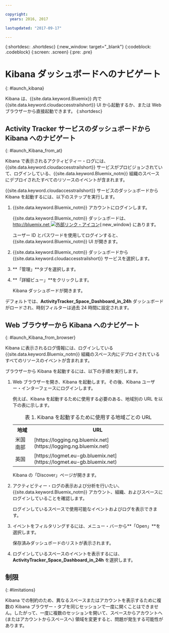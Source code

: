 ```yaml
---

copyright:
  years: 2016, 2017

lastupdated: "2017-09-17"

---
```


{:shortdesc: .shortdesc}
{:new_window: target="_blank"}
{:codeblock: .codeblock}
{:screen: .screen}
{:pre: .pre}


# Kibana ダッシュボードへのナビゲート
{: #launch_kibana}

Kibana は、{{site.data.keyword.Bluemix}} 内で {{site.data.keyword.cloudaccesstrailshort}} UI から起動するか、または Web ブラウザーから直接起動できます。
{:shortdesc}
   

##  Activity Tracker サービスのダッシュボードから Kibana へのナビゲート
{: #launch_Kibana_from_at}

Kibana で表示されるアクティビティー・ログには、{{site.data.keyword.cloudaccesstrailshort}} サービスがプロビジョンされていて、ログインしている、{{site.data.keyword.Bluemix_notm}} 組織のスペースにデプロイされたすべてのリソースのイベントが含まれます。

{{site.data.keyword.cloudaccesstrailshort}} サービスのダッシュボードから Kibana を起動するには、以下のステップを実行します。

1. {{site.data.keyword.Bluemix_notm}} アカウントにログインします。

    {{site.data.keyword.Bluemix_notm}} ダッシュボードは、[http://bluemix.net ![外部リンク・アイコン](../../../../icons/launch-glyph.svg "外部リンク・アイコン")](http://bluemix.net){:new_window} にあります。
    
	ユーザー ID とパスワードを使用してログインすると、{{site.data.keyword.Bluemix_notm}} UI が開きます。

2. {{site.data.keyword.Bluemix_notm}} ダッシュボードから {{site.data.keyword.cloudaccesstrailshort}} サービスを選択します。 
    
3. **「管理」**タブを選択します。

4. **「詳細ビュー」**をクリックします。 

    Kibana ダッシュボードが開きます。

デフォルトでは、**ActivityTracker_Space_Dashboard_in_24h** ダッシュボードがロードされ、時刻フィルターは過去 24 時間に設定されます。 


	
	
##  Web ブラウザーから Kibana へのナビゲート
{: #launch_Kibana_from_browser}

Kibana に表示されるログ情報には、ログインしている {{site.data.keyword.Bluemix_notm}} 組織のスペース内にデプロイされているすべてのリソースのイベントが含まれます。

ブラウザーから Kibana を起動するには、以下の手順を実行します。

1. Web ブラウザーを開き、Kibana を起動します。その後、Kibana ユーザー・インターフェースにログインします。
    
    例えば、Kibana を起動するために使用する必要のある、地域別の URL を以下の表に示します。
      
    <table>
          <caption>表 1. Kibana を起動するために使用する地域ごとの URL </caption>
           <tr>
            <th>地域</th>
            <th>URL</th>
          </tr>
          <tr>
            <td>米国南部</td>
            <td>[https://logging.ng.bluemix.net](https://logging.ng.bluemix.net) </td>
          </tr>
		  <tr>
            <td>英国</td>
            <td>[https://logmet.eu-gb.bluemix.net](https://logmet.eu-gb.bluemix.net)</td>
          </tr>
    </table>
	
	Kibana の「Discover」ページが開きます。
	
2. アクティビティー・ログの表示および分析を行いたい、{{site.data.keyword.Bluemix_notm}} アカウント、組織、およびスペースにログインしていることを確認します。

    ログインしているスペースで使用可能なイベントおよびログを表示できます。

3. イベントをフィルタリングするには、メニュー・バーから**「Open」**を選択します。

    保存済みダッシュボードのリストが表示されます。
	
4. ログインしているスペースのイベントを表示するには、**ActivityTracker_Space_Dashboard_in_24h** を選択します。


## 制限
{: #limitations}

 Kibana での制約のため、異なるスペースまたはアカウントを表示するために複数の Kibana ブラウザー・タブを同じセッションで一度に開くことはできません。したがって、一度に複数のセッションを開いて、スペースからアカウントへ (またはアカウントからスペースへ) 領域を変更すると、問題が発生する可能性があります。
	



